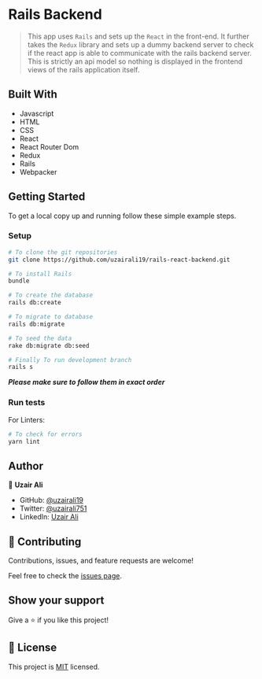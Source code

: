 # Rails Backend

> This app uses `Rails` and sets up the `React` in the front-end. It further takes the `Redux` library and sets up a dummy backend server to check if the react app is able to communicate with the rails backend server. This is strictly an api model so nothing is displayed in the frontend views of the rails application itself.

## Built With

- Javascript
- HTML
- CSS
- React
- React Router Dom
- Redux
- Rails
- Webpacker

## Getting Started

To get a local copy up and running follow these simple example steps.


### Setup

```bash
# To clone the git repositories
git clone https://github.com/uzairali19/rails-react-backend.git

# To install Rails
bundle

# To create the database
rails db:create

# To migrate to database
rails db:migrate

# To seed the data
rake db:migrate db:seed

# Finally To run development branch
rails s
```
***Please make sure to follow them in exact order***

### Run tests

For Linters:

```bash
# To check for errors
yarn lint
```

## Author

👤 **Uzair Ali**

- GitHub: [@uzairali19](https://github.com/uzairali19)
- Twitter: [@uzairali751](https://twitter.com/Uzairali751)
- LinkedIn: [Uzair Ali](https://www.linkedin.com/in/uzair-ali-9641/)

## 🤝 Contributing

Contributions, issues, and feature requests are welcome!

Feel free to check the [issues page](https://github.com/uzairali19/rails-react-backend/issues/).

## Show your support

Give a ⭐️ if you like this project!

## 📝 License

This project is [MIT](./MIT.md) licensed.
